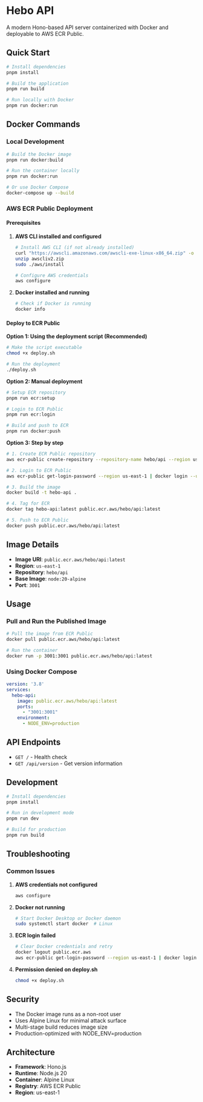 # Hebo API

A modern Hono-based API server containerized with Docker and deployable to AWS ECR Public.

## Quick Start

```bash
# Install dependencies
pnpm install

# Build the application
pnpm run build

# Run locally with Docker
pnpm run docker:run
```

## Docker Commands

### Local Development

```bash
# Build the Docker image
pnpm run docker:build

# Run the container locally
pnpm run docker:run

# Or use Docker Compose
docker-compose up --build
```

### AWS ECR Public Deployment

#### Prerequisites

1. **AWS CLI installed and configured**
   ```bash
   # Install AWS CLI (if not already installed)
   curl "https://awscli.amazonaws.com/awscli-exe-linux-x86_64.zip" -o "awscliv2.zip"
   unzip awscliv2.zip
   sudo ./aws/install

   # Configure AWS credentials
   aws configure
   ```

2. **Docker installed and running**
   ```bash
   # Check if Docker is running
   docker info
   ```

#### Deploy to ECR Public

**Option 1: Using the deployment script (Recommended)**
```bash
# Make the script executable
chmod +x deploy.sh

# Run the deployment
./deploy.sh
```

**Option 2: Manual deployment**
```bash
# Setup ECR repository
pnpm run ecr:setup

# Login to ECR Public
pnpm run ecr:login

# Build and push to ECR
pnpm run docker:push
```

**Option 3: Step by step**
```bash
# 1. Create ECR Public repository
aws ecr-public create-repository --repository-name hebo/api --region us-east-1

# 2. Login to ECR Public
aws ecr-public get-login-password --region us-east-1 | docker login --username AWS --password-stdin public.ecr.aws

# 3. Build the image
docker build -t hebo-api .

# 4. Tag for ECR
docker tag hebo-api:latest public.ecr.aws/hebo/api:latest

# 5. Push to ECR Public
docker push public.ecr.aws/hebo/api:latest
```

## Image Details

- **Image URI**: `public.ecr.aws/hebo/api:latest`
- **Region**: `us-east-1`
- **Repository**: `hebo/api`
- **Base Image**: `node:20-alpine`
- **Port**: `3001`

## Usage

### Pull and Run the Published Image

```bash
# Pull the image from ECR Public
docker pull public.ecr.aws/hebo/api:latest

# Run the container
docker run -p 3001:3001 public.ecr.aws/hebo/api:latest
```

### Using Docker Compose

```yaml
version: '3.8'
services:
  hebo-api:
    image: public.ecr.aws/hebo/api:latest
    ports:
      - "3001:3001"
    environment:
      - NODE_ENV=production
```

## API Endpoints

- `GET /` - Health check
- `GET /api/version` - Get version information

## Development

```bash
# Install dependencies
pnpm install

# Run in development mode
pnpm run dev

# Build for production
pnpm run build
```

## Troubleshooting

### Common Issues

1. **AWS credentials not configured**
   ```bash
   aws configure
   ```

2. **Docker not running**
   ```bash
   # Start Docker Desktop or Docker daemon
   sudo systemctl start docker  # Linux
   ```

3. **ECR login failed**
   ```bash
   # Clear Docker credentials and retry
   docker logout public.ecr.aws
   aws ecr-public get-login-password --region us-east-1 | docker login --username AWS --password-stdin public.ecr.aws
   ```

4. **Permission denied on deploy.sh**
   ```bash
   chmod +x deploy.sh
   ```

## Security

- The Docker image runs as a non-root user
- Uses Alpine Linux for minimal attack surface
- Multi-stage build reduces image size
- Production-optimized with NODE_ENV=production

## Architecture

- **Framework**: Hono.js
- **Runtime**: Node.js 20
- **Container**: Alpine Linux
- **Registry**: AWS ECR Public
- **Region**: us-east-1

